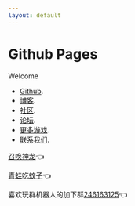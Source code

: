 ```yaml
---
layout: default
---
```


# Github Pages

Welcome

*   [Github](https://github.com/haiyangmeigui).
*   [博客](https://haiyangmeigui.github.io/haiyangboke).
*   [社区](https://haiyangmeigui.github.io/haiyangshequ).
*   [论坛](https://jq.qq.com/?_wv=1027&k=nSYc8eoU).
*   [更多游戏](https://xingye.me/game/index.php).
*   [联系我们](https://jq.qq.com/?_wv=1027&k=nSYc8eoU).


[召唤神龙](https://haiyangmeigui.github.io/zhsl)👈

[青蛙吃蚊子](https://xingye.me/game/qw/index.html)👈

喜欢玩群机器人的加下群[246163125](https://jq.qq.com/?_wv=1027&k=nSYc8eoU)👈

